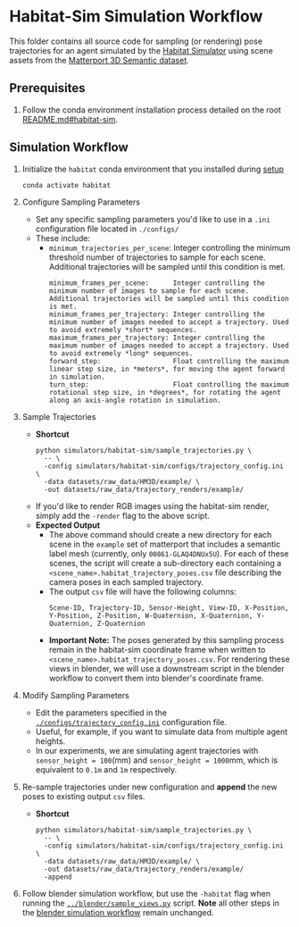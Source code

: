 # Habitat-Sim Simulation Workflow

This folder contains all source code for sampling (or rendering) pose trajectories for an agent simulated by the [Habitat Simulator](https://aihabitat.org/) using scene assets from the [Matterport 3D Semantic dataset](https://aihabitat.org/datasets/hm3d-semantics/).

## Prerequisites

1. Follow the conda environment installation process detailed on the root [README.md#habitat-sim](../../README.md#habitat-sim).


## Simulation Workflow

1. Initialize the `habitat` conda environment that you installed during [setup](#Setup) 

    ```
    conda activate habitat
    ```
2. Configure Sampling Parameters
    - Set any specific sampling parameters you'd like to use in a `.ini` configuration file located in `./configs/`
    - These include:
        - `minimum_trajectories_per_scene`: Integer controlling the minimum threshold number of trajectories to sample for each scene. Additional trajectories will be sampled until this condition is met.
          ```
          minimum_frames_per_scene:      Integer controlling the minimum number of images to sample for each scene. Additional trajectories will be sampled until this condition is met.
          minimum_frames_per_trajectory: Integer controlling the minimum number of images needed to accept a trajectory. Used to avoid extremely *short* sequences.
          maximum_frames_per_trajectory: Integer controlling the maximum number of images needed to accept a trajectory. Used to avoid extremely *long* sequences.
          forward_step:                  Float controlling the maximum linear step size, in *meters*, for moving the agent forward in simulation.
          turn_step:                     Float controlling the maximum rotational step size, in *degrees*, for rotating the agent along an axis-angle rotation in simulation.
          ```
3. Sample Trajectories
    - **Shortcut**
        ```
        python simulators/habitat-sim/sample_trajectories.py \
          -- \
          -config simulators/habitat-sim/configs/trajectory_config.ini \
          -data datasets/raw_data/HM3D/example/ \
          -out datasets/raw_data/trajectory_renders/example/
        ```
    - If you'd like to render RGB images using the habitat-sim render, simply add the `-render` flag to the above script.
    - **Expected Output**
        - The above command should create a new directory for each scene in the `example` set of matterport that includes a semantic label mesh (currently, only `00861-GLAQ4DNUx5U`). For each of these scenes, the script will create a sub-directory each containing a `<scene_name>.habitat_trajectory_poses.csv` file describing the camera poses in each sampled trajectory.
        - The output `csv` file will have the following columns:
            ```
            Scene-ID, Trajectory-ID, Sensor-Height, View-ID, X-Position, Y-Position, Z-Position, W-Quaternion, X-Quaternion, Y-Quaternion, Z-Quaternion
            ```
        - **Important Note:** The poses generated by this sampling process remain in the habitat-sim coordinate frame when written to `<scene_name>.habitat_trajectory_poses.csv`. For rendering these views in blender, we will use a downstream script in the blender workflow to convert them into blender's coordinate frame.
4. Modify Sampling Parameters
    - Edit the parameters specified in the [`./configs/trajectory_config.ini`](configs/trajectory_config.ini) configuration file.
    - Useful, for example, if you want to simulate data from multiple agent heights.
    - In our experiments, we are simulating agent trajectories with `sensor_height = 100`(mm) and `sensor_height = 1000`mm, which is equivalent to `0.1m` and `1m` respectively.
5. Re-sample trajectories under new configuration and **append** the new poses to existing output `csv` files.
    - **Shortcut**
        ```
        python simulators/habitat-sim/sample_trajectories.py \
          -- \
          -config simulators/habitat-sim/configs/trajectory_config.ini \
          -data datasets/raw_data/HM3D/example/ \
          -out datasets/raw_data/trajectory_renders/example/
          -append
        ```
6. Follow blender simulation workflow, but use the `-habitat` flag when running the [`../blender/sample_views.py`](../blender/sample_views.py) script. **Note** all other steps in the [blender simulation workflow](../blender/README.md#simulation-workflow) remain unchanged.
